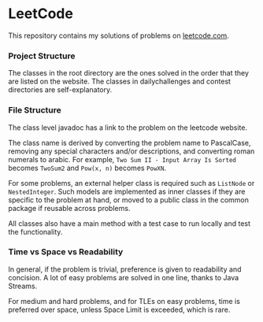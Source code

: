 # LeetCode

This repository contains my solutions of problems on [leetcode.com](leetcode.com).

### Project Structure

The classes in the root directory are the ones solved in the order that they are listed on the website.
The classes in dailychallenges and contest directories are self-explanatory.

### File Structure

The class level javadoc has a link to the problem on the leetcode website.

The class name is derived by converting the problem name to PascalCase, removing any special characters and/or descriptions, and converting roman numerals to arabic.
For example, `Two Sum II - Input Array Is Sorted` becomes `TwoSum2` and `Pow(x, n)` becomes `PowXN`.

For some problems, an external helper class is required such as `ListNode` or `NestedInteger`.
Such models are implemented as inner classes if they are specific to the problem at hand, or moved to a public class in the common package if reusable across problems.

All classes also have a main method with a test case to run locally and test the functionality.

### Time vs Space vs Readability

In general, if the problem is trivial, preference is given to readability and concision.
A lot of easy problems are solved in one line, thanks to Java Streams.

For medium and hard problems, and for TLEs on easy problems, time is preferred over space, unless Space Limit is exceeded, which is rare.
